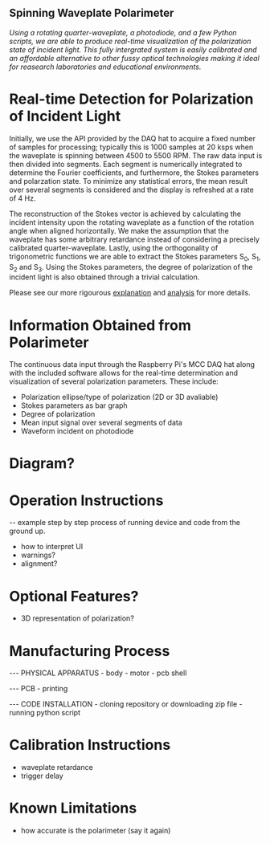 ## Spinning Waveplate Polarimeter

*Using a rotating quarter-waveplate, a photodiode, and a few Python scripts, we are able to produce real-time visualization of the polarization state of incident light. This fully intergrated system is easily calibrated and an affordable alternative to other fussy optical technologies making it ideal for reasearch laboratories and educational environments.*

# Real-time Detection for Polarization of Incident Light

Initially, we use the API provided by the DAQ hat to acquire a fixed number of samples for processing; typically this is 1000 samples at 20 ksps when the waveplate is spinning between 4500 to 5500 RPM. The raw data input is then divided into segments. Each segment is numerically integrated to determine the Fourier coefficients, and furthermore, the Stokes parameters and polarzation state. To minimize any statistical errors, the mean result over several segments is considered and the display is refreshed at a rate of 4 Hz.

The reconstruction of the Stokes vector is achieved by calculating the incident intensity upon the rotating waveplate as a function of the rotation angle when aligned horizontally. We make the assumption that the waveplate has some arbitrary retardance instead of considering a precisely calibrated quarter-waveplate. Lastly, using the orthogonality of trigonometric functions we are able to extract the Stokes parameters S<sub>0</sub>, S<sub>1</sub>, S<sub>2</sub> and S<sub>3</sub>. Using the Stokes parameters, the degree of polarization of the incident light is also obtained through a trivial calculation.

Please see our more rigourous [explanation](https://arxiv.org/pdf/2102.06114.pdf) and [analysis](https://github.com/UVicAMOlab/swp-polarimeter/blob/main/docs/analysis/polarimeter_analysis.pdf) for more details.

# Information Obtained from Polarimeter

The continuous data input through the Raspberry Pi's MCC DAQ hat along with the included software allows for the real-time determination and visualization of several polarization parameters. These include:

- Polarization ellipse/type of polarization (2D or 3D avaliable)
- Stokes parameters as bar graph
- Degree of polarization
- Mean input signal over several segments of data
- Waveform incident on photodiode


# Diagram?


# Operation Instructions
-- example step by step process of running device and code from the ground up.
- how to interpret UI
- warnings?
- alignment?


# Optional Features?
- 3D representation of polarization?


# Manufacturing Process
--- PHYSICAL APPARATUS
    - body
    - motor
    - pcb shell

--- PCB
    - printing

--- CODE INSTALLATION
    - cloning repository or downloading zip file
    - running python script


# Calibration Instructions
- waveplate retardance
- trigger delay


# Known Limitations
- how accurate is the polarimeter (say it again)

